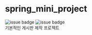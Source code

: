# spring_mini_project
![issue badge](https://img.shields.io/badge/JAVA-gray)
![issue badge](https://img.shields.io/badge/spring-brightgreen)  
기본적인 게시판 제작 프로젝트
